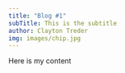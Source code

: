 ```yaml
---
title: "Blog #1"
subTitle: This is the subtitle
author: Clayton Treder
img: images/chip.jpg
---
```


Here is my content
